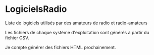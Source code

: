 # LogicielsRadio
Liste de logiciels utilisés par des amateurs de radio et radio-amateurs

Les fichiers de chaque système d'exploitation sont générés à partir du fichier CSV.

Je compte générer des fichiers HTML prochainement.
